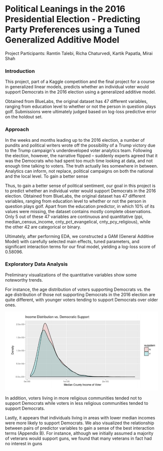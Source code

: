 # Political Leanings in the 2016 Presidential Election - Predicting Party Preferences using a Tuned Generalized Additive Model

Project Participants: Ramtin Talebi, Richa Chaturvedi, Kartik Papatla, Mirai Shah

### Introduction

This project, part of a Kaggle competition and the final project for a course in generalized linear models, predicts whether an individual voter would support Democrats in the 2016 election using a generalized additive model.

Obtained from BlueLabs, the original dataset has 47 different variables, ranging from education level to whether or not the person in question plays golf. Submissions were ultimately judged based on log-loss predictive error on the holdout set.

### Approach

In the weeks and months leading up to the 2016 election, a number of pundits and political writers wrote off the possibility of a Trump victory due to the Trump campaign's underdeveloped voter analytics team. Following the election, however, the narrative flipped – suddenly experts agreed that it was the Democrats who had spent too much time looking at data, and not enough time talking to voters. The truth actually lies somewhere in between. Analytics can inform, not replace, political campaigns on both the national and the local level. To gain a better sense

Thus, to gain a better sense of political sentiment, our goal in this project is to predict whether an individual voter would support Democrats in the 2016 election. Obtained from BlueLabs, the original dataset has 47 different variables, ranging from education level to whether or not the person in question plays golf. Apart from the education predictor, in which 10% of its values were missing, the dataset
contains mostly complete observations. Only 5 out of these 47 variables are continuous and quantitative (ppi, median_census_income, cnty_pct_evangelical, cnty_pcy_religious), while the other 42 are categorical or binary. 

Ultimately, after performing EDA, we constructed a GAM (General Additive Model) with carefully selected main effects, tuned parameters, and significant interaction terms for our final model, yielding a log-loss score of 0.58096.


### Exploratory Data Analysis

Preliminary visualizations of the quantitative variables show some noteworthy trends.

For instance, the age distribution of voters supporting Democrats vs. the age distribution of those not supporting Democrats in the 2016 election are quite different, with younger voters tending to support Democrats over older ones.

![Engagements by Post Type](md-images/Density-Plot-1.png)

In addition, voters living in more religious communities tended not to support Democrats while voters in less religious communities tended to support Democrats.



Lastly, it appears that individuals living in areas with lower median incomes were more likely to support Democrats. We also
visualized the relationship between pairs of predictor variables to gain a sense of the best interaction terms (Appendix B). For instance, although we initially assumed a majority of veterans would support guns, we found that many veterans in fact had no interest in guns
